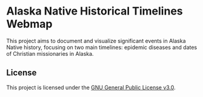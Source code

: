 # Alaska Native Historical Timelines Webmap
This project aims to document and visualize significant events in Alaska Native history, focusing on two main timelines: epidemic diseases and dates of Christian missionaries in Alaska. 

## License
This project is licensed under the [GNU General Public License v3.0](LICENSE).
